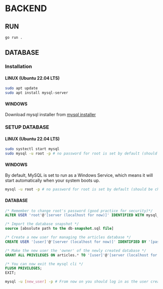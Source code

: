 # BACKEND

## RUN

```bash
go run .
```

## DATABASE

### Installation

#### LINUX (Ubuntu 22.04 LTS)

```bash
sudo apt update
sudo apt install mysql-server
```

#### WINDOWS

Download mysql installer from [mysql installer](https://dev.mysql.com/downloads/installer/)

### SETUP DATABASE

#### LINUX (Ubuntu 22.04 LTS)

```bash
sudo systectl start mysql
sudo mysql -u root -p # no password for root is set by default (should be changed whatever you want)
```

#### WINDOWS

By default, MySQL is set to run as a Windows Service, which means it will start automatically when your system boots up.

```bash
mysql -u root -p # no password for root is set by default (should be changed whatever you want)
```

#### DATABASE

```sql
/* Remember to change root's password (good practice for security)*/
ALTER USER 'root'@'[server (localhost for now)]' IDENTIFIED WITH mysql_native_password BY '[new_password]';

/* Import the database snapshot */
source [absolute path to the db-snapshot.sql file]

/* Create a new user for managing the articles database */
CREATE USER '[user]'@'[server (localhost for now)]' IDENTIFIED BY '[password]';

/* Make the new user the 'owner' of the newly created database */
GRANT ALL PRIVILEGES ON articles.* TO '[user]'@'[server (localhost for now)]';

/* You can now exit the mysql cli */
FLUSH PRIVILEGES;
EXIT;
```

```bash
mysql -u [new_user] -p # From now on you should log in as the user created in the step above
```
